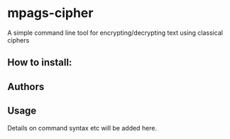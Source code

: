 # mpags-cipher
A simple command line tool for encrypting/decrypting text using classical ciphers

## How to install:

## Authors

## Usage
Details on command syntax etc will be added here.
